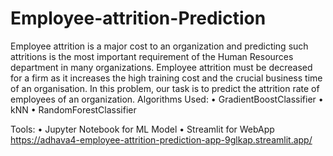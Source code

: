 # Employee-attrition-Prediction
Employee attrition is a major cost to an organization and predicting such attritions is the most important requirement of the Human Resources department in many organizations. Employee attrition must be decreased for a firm as it increases the high training cost and the crucial business time of an organisation. In this problem, our task is to predict the attrition rate of employees of an organization. 
Algorithms Used:
•	GradientBoostClassifier
•	kNN
•	RandomForestClassifier


Tools:
•	Jupyter Notebook for ML Model
•	Streamlit for WebApp
https://adhava4-employee-attrition-prediction-app-9glkap.streamlit.app/
